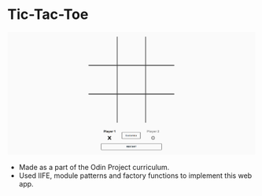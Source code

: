 # Tic-Tac-Toe

![Tic Tac Toe snapshot image](./demo.png)

- Made as a part of the Odin Project curriculum.
- Used IIFE, module patterns and factory functions to implement this web app.
